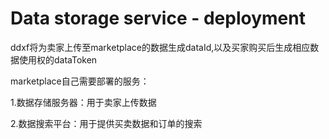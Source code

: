 # Data storage service - deployment

ddxf将为卖家上传至marketplace的数据生成dataId,以及买家购买后生成相应数据使用权的dataToken

marketplace自己需要部署的服务：

1.数据存储服务器：用于卖家上传数据


2.数据搜索平台：用于提供买卖数据和订单的搜索